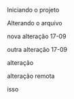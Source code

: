 Iniciando o projeto


Alterando o arquivo 


nova alteração 17-09


outra alteração 17-09


alteração

alteração remota

isso
